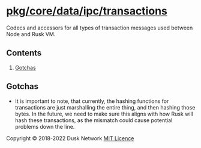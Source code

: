 # [pkg/core/data/ipc/transactions](./pkg/core/data/ipc/transactions)

Codecs and accessors for all types of transaction messages used between Node and
Rusk VM.

<!-- ToC start -->
##  Contents

   1. [Gotchas](#gotchas)
<!-- ToC end -->

## Gotchas

- It is important to note, that currently, the hashing functions for
  transactions are just marshalling the entire thing, and then hashing those
  bytes. In the future, we need to make sure this aligns with how Rusk will hash
  these transactions, as the mismatch could cause potential problems down the
  line.

Copyright © 2018-2022 Dusk Network
[MIT Licence](https://github.com/dusk-network/dusk-blockchain/blob/master/LICENSE)

